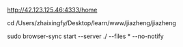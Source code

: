 http://42.123.125.46:4333/home

cd /Users/zhaixingfy/Desktop/learn/www/jiazheng/jiazheng

sudo browser-sync start --server ./ --files * --no-notify